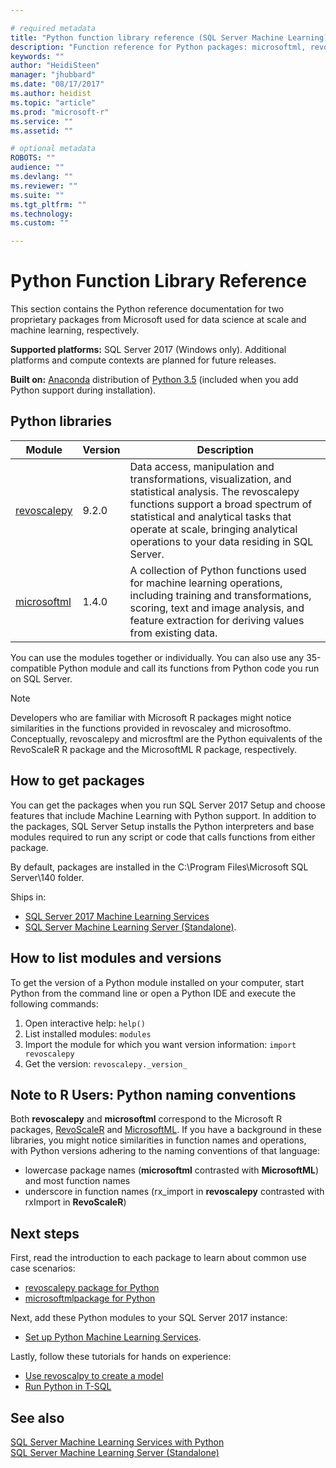 ```yaml
---

# required metadata
title: "Python function library reference (SQL Server Machine Learning) | Microsoft Docs"
description: "Function reference for Python packages: microsoftml, revoscalepy"
keywords: ""
author: "HeidiSteen"
manager: "jhubbard"
ms.date: "08/17/2017"
ms.author: heidist
ms.topic: "article"
ms.prod: "microsoft-r"
ms.service: ""
ms.assetid: ""

# optional metadata
ROBOTS: ""
audience: ""
ms.devlang: ""
ms.reviewer: ""
ms.suite: ""
ms.tgt_pltfrm: ""
ms.technology:
ms.custom: ""

---
```


# Python Function Library Reference

This section contains the Python reference documentation for two proprietary packages from Microsoft used for data science at scale and machine learning, respectively.  

**Supported platforms:** SQL Server 2017 (Windows only). Additional platforms and compute contexts are planned for future releases.

**Built on:** [Anaconda](https://www.continuum.io/why-anaconda) distribution of [Python 3.5](https://www.python.org/doc) (included when you add Python support during installation). 

## Python libraries

|Module | Version | Description |
|--------|---------|-------------|
|[revoscalepy](revoscalepy/revoscalepy-package.md) | 9.2.0 | Data access, manipulation and transformations, visualization, and statistical analysis. The revoscalepy functions support a broad spectrum of statistical and analytical tasks that operate at scale, bringing analytical operations to your data residing in SQL Server. |
|[microsoftml](microsoftml/microsoftml-package.md)| 1.4.0 | A collection of Python functions used for machine learning operations, including training and transformations, scoring, text and image analysis, and feature extraction for deriving values from existing data. |

You can use the modules together or individually. You can also use any 35-compatible Python module and call its functions from Python code you run on SQL Server.

> [!Note]
> Developers who are familiar with Microsoft R packages might notice similarities in the functions provided in revoscaley and microsoftmo. Conceptually, revoscalepy and microsftml are the Python equivalents of the RevoScaleR R package and the MicrosoftML R package, respectively.

## How to get packages

You can get the packages when you run SQL Server 2017 Setup and choose features that include Machine Learning with Python support. In addition to the packages, SQL Server Setup installs the Python interpreters and base modules required to run any script or code that calls functions from either package.

By default, packages are installed in the C:\Program Files\Microsoft SQL Server\140 folder.

Ships in:
+  [SQL Server 2017 Machine Learning Services](https://docs.microsoft.com/sql/advanced-analytics/python/sql-server-python-services) 
+ [SQL Server Machine Learning Server (Standalone)](https://docs.microsoft.com/sql/advanced-analytics/r/r-server-standalone#whats-new-in-microsoft-machine-learning-server).

## How to list modules and versions

To get the version of a Python module installed on your computer, start Python from the command line or open a Python IDE and execute the following commands:

1. Open interactive help: `help()`
2. List installed modules: `modules`
3. Import the module for which you want version information: `import revoscalepy`
4. Get the version: `revoscalepy._version_`

## Note to R Users: Python naming conventions

Both **revoscalepy** and **microsoftml** correspond to the Microsoft R packages, [RevoScaleR](../r-reference/revoscaler/revoscaler.md) and [MicrosoftML](../r-reference/microsoftml/microsoftml-package.md). If you have a background in these libraries, you might notice similarities in function names and operations, with Python versions adhering to the naming conventions of that language:

* lowercase package names (**microsoftml** contrasted with **MicrosoftML**) and most function names
* underscore in function names (rx_import in **revoscalepy** contrasted with rxImport in **RevoScaleR**)

## Next steps

First, read the introduction to each package to learn about common use case scenarios:

+ [revoscalepy package for Python](revoscalepy/revoscalepy-package.md)  
+ [microsoftmlpackage for Python](microsoftml/microsoftml-package.md) 

Next, add these Python modules to your SQL Server 2017 instance: 

+ [Set up Python Machine Learning Services](https://docs.microsoft.com/sql/advanced-analytics/python/setup-python-machine-learning-services).

Lastly, follow these tutorials for hands on experience:

+ [Use revoscalpy to create a model](https://docs.microsoft.com/sql/advanced-analytics/tutorials/use-python-revoscalepy-to-create-model) 
+ [Run Python in T-SQL](https://docs.microsoft.com/sql/advanced-analytics/tutorials/run-python-using-t-sql) 

## See also

  [SQL Server Machine Learning Services with Python](https://docs.microsoft.com/sql/advanced-analytics/python/sql-server-python-services)  
  [SQL Server Machine Learning Server (Standalone)](https://docs.microsoft.com/sql/advanced-analytics/r/r-server-standalone)